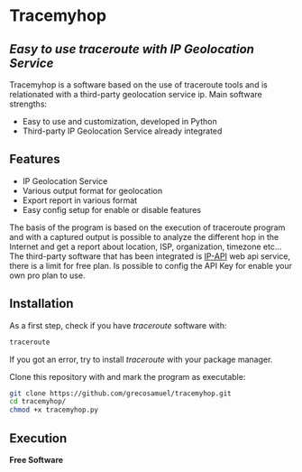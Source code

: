 # Tracemyhop
## _Easy to use traceroute with IP Geolocation Service_
Tracemyhop is a software based on the use of traceroute tools and is relationated with a third-party geolocation service ip.
Main software strengths:
- Easy to  use and customization, developed in Python
- Third-party IP Geolocation Service already integrated 

## Features
- IP Geolocation Service 
- Various output format for geolocation
- Export report in various format 
- Easy config setup for enable or disable features


The basis of the program is based on the execution of traceroute program and with a captured output is possible
to analyze the different hop in the Internet and get a report about location, ISP, organization, timezone etc...
The third-party software that has been integrated is [IP-API](https://ip-api.com/) web api service, there is a limit for free plan. 
Is possible to config the API Key for enable your own pro plan to use.

## Installation
As a first step, check if you have _traceroute_ software with:
```sh
traceroute
```
If you got an error, try to install _traceroute_ with your package manager.

Clone this repository with and mark the program as executable:
```sh
git clone https://github.com/grecosamuel/tracemyhop.git
cd tracemyhop/
chmod +x tracemyhop.py
```


## Execution

**Free Software**
